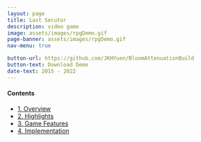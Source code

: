 ```yaml
---
layout: page
title: Last Secutor
description: video game
image: assets/images/rpgDemo.gif
page-banner: assets/images/rpgDemo.gif
nav-menu: true

button-url: https://github.com/JKHYuen/BloomAttenuationBuild
button-text: Download Demo
date-text: 2015 - 2022
---
```


<div class=nav>
<h4>Contents</h4>
<ul>
    <li><a href="#overview" class="button small scrolly"><span class="number">1.</span> Overview</a></li>
    <li><a href="#highlights" class="button small scrolly"><span class="number">2.</span> Highlights</a></li>
    <li><a href="#features" class="button small scrolly"><span class="number">3.</span> Game Features</a></li>
    <li><a href="#implementation" class="button small scrolly"><span class="number">4.</span> Implementation</a></li>
</ul>
</div>


